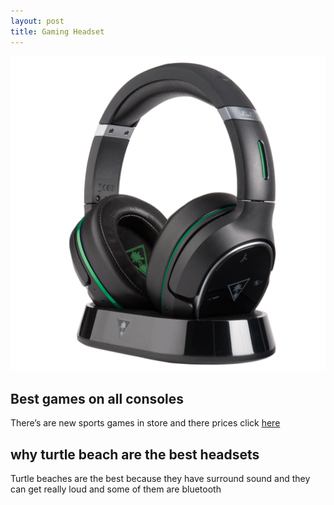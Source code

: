 ```yaml
---
layout: post
title: Gaming Headset
---
```


![turtle image](/images/turtle.png)

## Best games on all consoles

There’s are new sports games in store and there prices click [here](https://www.turtlebeach.com//)

## why turtle beach are the best headsets

Turtle beaches are the best because they have surround sound and they can get really loud and some of them are bluetooth
